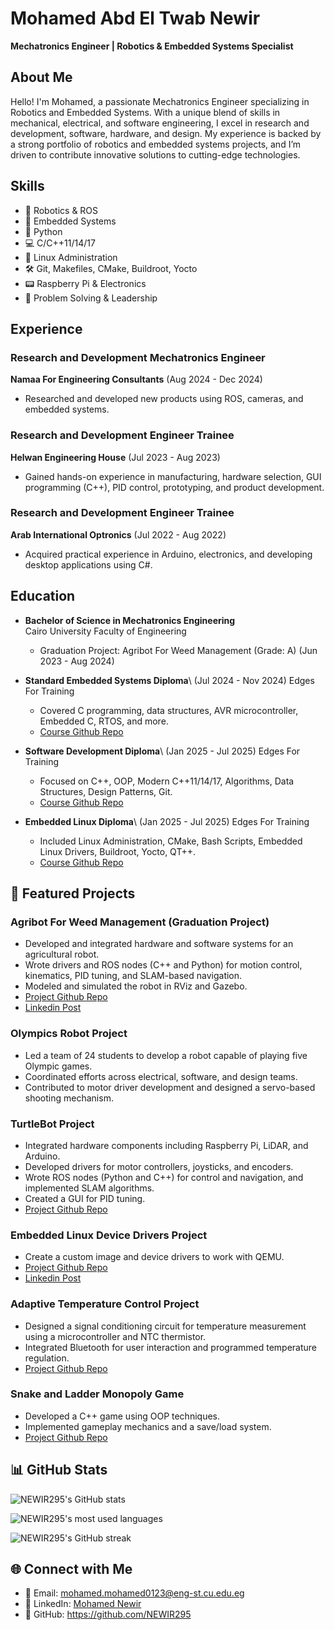 # Mohamed Abd El Twab Newir

**Mechatronics Engineer | Robotics & Embedded Systems Specialist**

## About Me

Hello! I'm Mohamed, a passionate Mechatronics Engineer specializing in Robotics and Embedded Systems. With a unique blend of skills in mechanical, electrical, and software engineering, I excel in research and development, software, hardware, and design. My experience is backed by a strong portfolio of robotics and embedded systems projects, and I’m driven to contribute innovative solutions to cutting-edge technologies.

## Skills

- 🤖 Robotics & ROS
- 🔧 Embedded Systems
- 🐍 Python
- 💻 C/C++11/14/17
- 🐧 Linux Administration
- 🛠️ Git, Makefiles, CMake, Buildroot, Yocto
- 📟 Raspberry Pi & Electronics
- 🧠 Problem Solving & Leadership

## Experience

### Research and Development Mechatronics Engineer

**Namaa For Engineering Consultants** (Aug 2024 - Dec 2024)

- Researched and developed new products using ROS, cameras, and embedded systems.

### Research and Development Engineer Trainee

**Helwan Engineering House** (Jul 2023 - Aug 2023)

- Gained hands-on experience in manufacturing, hardware selection, GUI programming (C++), PID control, prototyping, and product development.

### Research and Development Engineer Trainee

**Arab International Optronics** (Jul 2022 - Aug 2022)

- Acquired practical experience in Arduino, electronics, and developing desktop applications using C#.

## Education

- **Bachelor of Science in Mechatronics Engineering**\
  Cairo University Faculty of Engineering 

  - Graduation Project: Agribot For Weed Management (Grade: A) (Jun 2023 - Aug 2024)

- **Standard Embedded Systems Diploma**\ (Jul 2024 - Nov 2024)
  Edges For Training 

  - Covered C programming, data structures, AVR microcontroller, Embedded C, RTOS, and more.
  - [Course Github Repo](https://github.com/NEWIR295/Embdded-Systems/tree/main/AVR%20Atmega32)
  
- **Software Development Diploma**\ (Jan 2025 - Jul 2025)
  Edges For Training 

  - Focused on C++, OOP, Modern C++11/14/17, Algorithms, Data Structures, Design Patterns, Git.
  - [Course Github Repo](https://github.com/NEWIR295/SOFTWARE_DEVELPMENT)
    
- **Embedded Linux Diploma**\ (Jan 2025 - Jul 2025)
  Edges For Training

  - Included Linux Administration, CMake, Bash Scripts, Embedded Linux Drivers, Buildroot, Yocto, QT++.
  - [Course Github Repo](https://github.com/NEWIR295/EMBEDDED_LINUX)
    
## 🚀 Featured Projects

### Agribot For Weed Management (Graduation Project)

- Developed and integrated hardware and software systems for an agricultural robot.
- Wrote drivers and ROS nodes (C++ and Python) for motion control, kinematics, PID tuning, and SLAM-based navigation.
- Modeled and simulated the robot in RViz and Gazebo.
- [Project Github Repo](https://github.com/NEWIR295/Agribot)
- [Linkedin Post](https://www.linkedin.com/posts/mohamed-newir-a8a572182_agribot-precisionagricultural-weedmanagement-activity-7223205542612090880-7WmM?utm_source=share&utm_medium=member_desktop&rcm=ACoAACsnZooBeVyXnTD61DNSYc-EvhkA0-pzmts)

### Olympics Robot Project

- Led a team of 24 students to develop a robot capable of playing five Olympic games.
- Coordinated efforts across electrical, software, and design teams.
- Contributed to motor driver development and designed a servo-based shooting mechanism.

### TurtleBot Project

- Integrated hardware components including Raspberry Pi, LiDAR, and Arduino.
- Developed drivers for motor controllers, joysticks, and encoders.
- Wrote ROS nodes (Python and C++) for control and navigation, and implemented SLAM algorithms.
- Created a GUI for PID tuning.
- [Project Github Repo](https://github.com/NEWIR295/N_TURTLEBOT)

### Embedded Linux Device Drivers Project

- Create a custom image and device drivers to work with QEMU.
- [Project Github Repo](https://github.com/NEWIR295/EMBEDDED_LINUX/tree/main/Embedded_Linux_Drivers/Buildroot_Project)
- [Linkedin Post](https://www.linkedin.com/posts/mohamed-newir-a8a572182_embeddedlinux-linuxkernel-devicedrivers-activity-7320695384018763777-iupW?utm_source=share&utm_medium=member_desktop&rcm=ACoAACsnZooBeVyXnTD61DNSYc-EvhkA0-pzmts)

### Adaptive Temperature Control Project

- Designed a signal conditioning circuit for temperature measurement using a microcontroller and NTC thermistor.
- Integrated Bluetooth for user interaction and programmed temperature regulation.
- [Project Github Repo](https://github.com/NEWIR295/Embdded-Systems/tree/main/Arduino%20-%20%20Projects/adaptive%20Temprature%20Control)

### Snake and Ladder Monopoly Game

- Developed a C++ game using OOP techniques.
- Implemented gameplay mechanics and a save/load system.
- [Project Github Repo](https://github.com/NEWIR295/Snake-And-Ladder-Game)
  
## 📊 GitHub Stats

![NEWIR295's GitHub stats](https://github-readme-stats.vercel.app/api?username=NEWIR295&show_icons=true&theme=radical)

![NEWIR295's most used languages](https://github-readme-stats.vercel.app/api/top-langs/?username=NEWIR295&layout=compact&theme=transparent)

![NEWIR295's GitHub streak](https://github-readme-streak-stats.herokuapp.com/?user=NEWIR295&theme=dark)

## 🌐 Connect with Me

- 📧 Email: mohamed.mohamed0123@eng-st.cu.edu.eg
- 🔗 LinkedIn: [Mohamed Newir](https://www.linkedin.com/in/mohamed-newir-a8a572182)
- 🐙 GitHub: https://github.com/NEWIR295
